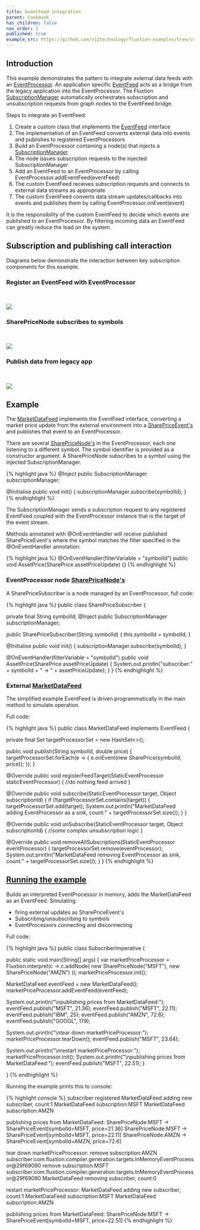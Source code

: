 ```yaml
---
title: EventFeed integration 
parent: Cookbook
has_children: false
nav_order: 2
published: true
example_src: https://github.com/v12technology/fluxtion-examples/tree/cook_subscription_example/cookbook/src/main/java/com/fluxtion/example/cookbook/subscription
---
```


## Introduction
This example demonstrates the pattern to integrate external data feeds with an [EventProcessor]({{site.EventProcessor_link}}). 
An application specific [EventFeed]({{site.fluxtion_src_runtime}}/input/EventFeed.java) acts as a bridge 
from the legacy application into the EventProcessor. The Fluxtion [SubscriptionManager]({{site.fluxtion_src_runtime}}/input/SubscriptionManager.java) 
automatically orchestrates subscription and unsubscription requests from graph nodes to the EventFeed bridge. 

Steps to integrate an EventFeed:

1. Create a custom class that implements the [EventFeed]({{site.fluxtion_src_runtime}}/input/EventFeed.java) interface
2. The implementation of an EventFeed converts external data into events and publishes to registered EventProcessors 
3. Build an EventProcessor containing a node(s) that injects a [SubscriptionManager]({{site.fluxtion_src_runtime}}/input/SubscriptionManager.java) 
4. The node issues subscription requests to the injected SubscriptionManager
5. Add an EventFeed to an EventProcessor by calling EventProcessor.addEventFeed(eventFeed)
7. The custom EventFeed receives subscription requests and connects to external data streams as appropriate
6. The custom EventFeed converts data stream updates/callbacks into events and publishes them by calling EventProcessor.onEvent(event)

It is the responsibility of the custom EventFeed to decide which events are published to an EventProcessor. By filtering
incoming data an EventFeed can greatly reduce the load on the system.

## Subscription and publishing call interaction
Diagrams below demonstrate the interaction between key subscription components for this example.

### Register an EventFeed with EventProcessor
<br/> 

![](../images/subscription/subscription_register.png)


### SharePriceNode subscribes to symbols
<br/> 

![](../images/subscription/subscibe_to_symbol.png)

### Publish data from legacy app
<br/> 

![](../images/subscription/publish_data.png)

## Example

The [MarketDataFeed]({{page.example_src}}/MarketDataFeed.java) implements the EventFeed interface, converting a 
market price update from the external environment into a [SharePriceEvent's]({{page.example_src}}/SharePriceEvent.java)
and publishes that event to an EventProcessor.

There are several [SharePriceNode's]({{page.example_src}}/imperative/SharePriceNode.java) in the 
EventProcessor, each one listening to a different symbol. The symbol identifier is provided as a constructor argument. 
A SharePriceNode subscribes to a symbol using the injected SubscriptionManager. 

{% highlight java %}
@Inject
public SubscriptionManager subscriptionManager;

@Initialise
public void init() {
 subscriptionManager.subscribe(symbolId);
}
{% endhighlight %}

The SubscriptionManager sends a subscription request to any registered EventFeed coupled with the EventProcessor instance 
that is the target of the event stream.

Methods annotated with @OnEventHandler will receive published SharePriceEvent's where the symbol matches the filter 
specified in the @OnEventHandler annotation:

{% highlight java %}
@OnEventHandler(filterVariable = "symbolId")
public void AssetPrice(SharePrice assetPriceUpdate) {}
{% endhighlight %}


### EventProcessor node [SharePriceNode's]({{page.example_src}}/imperative/SharePriceNode.java)
A SharePriceSubscriber is a node managed by an EventProcessor, full code:

{% highlight java %}
public class SharePriceSubscriber {

 private final String symbolId;
 @Inject
 public SubscriptionManager subscriptionManager;
 
 public SharePriceSubscriber(String symbolId) {
  this.symbolId = symbolId;
 }
 
 @Initialise
 public void init() {
  subscriptionManager.subscribe(symbolId);
 }
 
 @OnEventHandler(filterVariable = "symbolId")
 public void AssetPrice(SharePrice assetPriceUpdate) {
  System.out.println("subscriber:" + symbolId + " -> " + assetPriceUpdate);
 }
}
{% endhighlight %}



### External [MarketDataFeed]({{page.example_src}}/MarketDataFeed.java)
The simplified example EventFeed is driven programmatically in the main method to simulate operation.

Full code:

{% highlight java %}
public class MarketDataFeed implements EventFeed {

 private final Set<StaticEventProcessor> targetProcessorSet = new HashSet<>();
 
 public void publish(String symbolId, double price) {
   targetProcessorSet.forEach(e -> {
     e.onEvent(new SharePrice(symbolId, price));
   });
 }
 
 @Override
 public void registerFeedTarget(StaticEventProcessor staticEventProcessor) {
   //do nothing feed arrived
 }
 
 @Override
 public void subscribe(StaticEventProcessor target, Object subscriptionId) {
  if (!targetProcessorSet.contains(target)) {
   targetProcessorSet.add(target);
   System.out.println("MarketDataFeed adding EventProcessor as a sink, count:" + targetProcessorSet.size());
  }
 }
 
 @Override
 public void unSubscribe(StaticEventProcessor target, Object subscriptionId) {
  //some complex unsubscription logic
 }
 
 @Override
 public void removeAllSubscriptions(StaticEventProcessor eventProcessor) {
  targetProcessorSet.remove(eventProcessor);
  System.out.println("MarketDataFeed removing EventProcessor as sink, count:" + targetProcessorSet.size());
 }
}
{% endhighlight %}

## [Running the example]({{page.example_src}}/imperative/SubscriberImperative.java) 

Builds an interpreted EventProcessor in memory, adds the MarketDataFeed as an EventFeed. Simulating:
- firing external updates as SharePriceEvent's
- Subscribing/unsubscribing to symbols
- EventProcessors connecting and disconnecting

Full code:

{% highlight java %}
public class SubscriberImperative {

 public static void main(String[] args) {
  var marketPriceProcessor = Fluxtion.interpret(c -> c.addNode(
          new SharePriceNode("MSFT"),
          new SharePriceNode("AMZN")
  ));
  marketPriceProcessor.init();
  
  MarketDataFeed eventFeed = new MarketDataFeed();
  marketPriceProcessor.addEventFeed(eventFeed);
  
  System.out.println("\npublishing prices from MarketDataFeed:");
  eventFeed.publish("MSFT", 21.36);
  eventFeed.publish("MSFT", 22.11);
  eventFeed.publish("IBM", 25);
  eventFeed.publish("AMZN", 72.6);
  eventFeed.publish("GOOGL", 179);
  
  System.out.println("\ntear down marketPriceProcessor:");
  marketPriceProcessor.tearDown();
  eventFeed.publish("MSFT", 23.64);
  
  System.out.println("\nrestart marketPriceProcessor:");
  marketPriceProcessor.init();
  System.out.println("\npublishing prices from MarketDataFeed:");
  eventFeed.publish("MSFT", 22.51);
 }

}
{% endhighlight %}

Running the example prints this to console:

{% highlight console %}
subscriber registered
MarketDataFeed adding new subscriber, count:1
MarketDataFeed subscription:MSFT
MarketDataFeed subscription:AMZN

publishing prices from MarketDataFeed:
SharePriceNode:MSFT -> SharePriceEvent[symbolId=MSFT, price=21.36]
SharePriceNode:MSFT -> SharePriceEvent[symbolId=MSFT, price=22.11]
SharePriceNode:AMZN -> SharePriceEvent[symbolId=AMZN, price=72.6]

tear down marketPriceProcessor:
remove subscription:AMZN subscriber:com.fluxtion.compiler.generation.targets.InMemoryEventProcessor@29f69090
remove subscription:MSFT subscriber:com.fluxtion.compiler.generation.targets.InMemoryEventProcessor@29f69090
MarketDataFeed removing subscriber, count:0

restart marketPriceProcessor:
MarketDataFeed adding new subscriber, count:1
MarketDataFeed subscription:MSFT
MarketDataFeed subscription:AMZN

publishing prices from MarketDataFeed:
SharePriceNode:MSFT -> SharePriceEvent[symbolId=MSFT, price=22.51]
{% endhighlight %}



